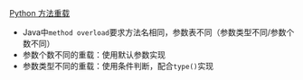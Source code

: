 [Python 方法重载](https://blog.csdn.net/ffantastic/article/details/82025130)

- Java中`method overload`要求方法名相同，参数表不同（参数类型不同/参数个数不同）
- 参数个数不同的重载：使用默认参数实现
- 参数类型不同的重载：使用条件判断，配合`type()`实现